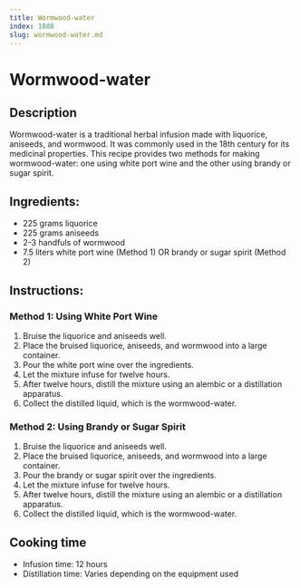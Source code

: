 ```yaml
---
title: Wormwood-water
index: 1888
slug: wormwood-water.md
---
```


# Wormwood-water

## Description
Wormwood-water is a traditional herbal infusion made with liquorice, aniseeds, and wormwood. It was commonly used in the 18th century for its medicinal properties. This recipe provides two methods for making wormwood-water: one using white port wine and the other using brandy or sugar spirit.

## Ingredients:
- 225 grams liquorice
- 225 grams aniseeds
- 2-3 handfuls of wormwood
- 7.5 liters white port wine (Method 1) OR brandy or sugar spirit (Method 2)

## Instructions:
### Method 1: Using White Port Wine
1. Bruise the liquorice and aniseeds well.
2. Place the bruised liquorice, aniseeds, and wormwood into a large container.
3. Pour the white port wine over the ingredients.
4. Let the mixture infuse for twelve hours.
5. After twelve hours, distill the mixture using an alembic or a distillation apparatus.
6. Collect the distilled liquid, which is the wormwood-water.

### Method 2: Using Brandy or Sugar Spirit
1. Bruise the liquorice and aniseeds well.
2. Place the bruised liquorice, aniseeds, and wormwood into a large container.
3. Pour the brandy or sugar spirit over the ingredients.
4. Let the mixture infuse for twelve hours.
5. After twelve hours, distill the mixture using an alembic or a distillation apparatus.
6. Collect the distilled liquid, which is the wormwood-water.

## Cooking time
- Infusion time: 12 hours
- Distillation time: Varies depending on the equipment used